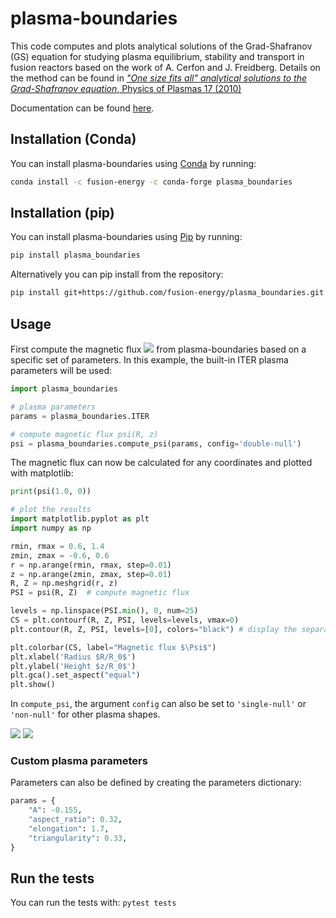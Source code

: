 # plasma-boundaries

This code computes and plots analytical solutions of the Grad-Shafranov (GS)
equation for studying plasma equilibrium, stability and transport in fusion
reactors based on the work of A. Cerfon and J. Freidberg.
Details on the method can be found in [*"One size fits all" analytical solutions to the Grad-Shafranov equation*, Physics of Plasmas 17 (2010)](https://doi.org/10.1063/1.3328818)

Documentation can be found [here](https://plasma-boundaries.readthedocs.io/en/latest/).

## Installation (Conda)
You can install plasma-boundaries using [Conda](https://docs.conda.io/en/latest/) by running:
```bash
conda install -c fusion-energy -c conda-forge plasma_boundaries
```

## Installation (pip)
You can install plasma-boundaries using [Pip](https://pip.pypa.io/en/stable/) by running:
```bash
pip install plasma_boundaries
```

Alternatively you can pip install from the repository:
```bash
pip install git+https://github.com/fusion-energy/plasma_boundaries.git
```


## Usage

First compute the magnetic flux <img src="https://render.githubusercontent.com/render/math?math=\Psi"> from plasma-boundaries based on a specific set of parameters.
In this example, the built-in ITER plasma parameters will be used:
```python
import plasma_boundaries

# plasma parameters
params = plasma_boundaries.ITER

# compute magnetic flux psi(R, z)
psi = plasma_boundaries.compute_psi(params, config='double-null')
```

The magnetic flux can now be calculated for any coordinates and plotted with matplotlib:
```python
print(psi(1.0, 0))

# plot the results
import matplotlib.pyplot as plt
import numpy as np

rmin, rmax = 0.6, 1.4
zmin, zmax = -0.6, 0.6
r = np.arange(rmin, rmax, step=0.01)
z = np.arange(zmin, zmax, step=0.01)
R, Z = np.meshgrid(r, z)
PSI = psi(R, Z)  # compute magnetic flux

levels = np.linspace(PSI.min(), 0, num=25)
CS = plt.contourf(R, Z, PSI, levels=levels, vmax=0)
plt.contour(R, Z, PSI, levels=[0], colors="black") # display the separatrix

plt.colorbar(CS, label="Magnetic flux $\Psi$")
plt.xlabel('Radius $R/R_0$')
plt.ylabel('Height $z/R_0$')
plt.gca().set_aspect("equal")
plt.show()
```
In `compute_psi`, the argument `config` can also be set to `'single-null'` or `'non-null'` for other plasma shapes.

<img src="https://user-images.githubusercontent.com/40028739/87403291-f8fbda80-c5bc-11ea-971e-7856043855de.png">
<img src="https://user-images.githubusercontent.com/40028739/87404184-1c735500-c5be-11ea-93a3-16ed588bf3c6.png">

### Custom plasma parameters
Parameters can also be defined by creating the parameters dictionary:
```python
params = {
    "A": -0.155,
    "aspect_ratio": 0.32,
    "elongation": 1.7,
    "triangularity": 0.33,
}
```

## Run the tests

You can run the tests with:
```pytest tests```
